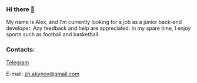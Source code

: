 ### Hi there 👋

My name is Alex, and I'm currently looking for a job as a junior back-end developer.
Any feedback and help are appreciated. 
In my spare time, I enjoy sports such as football and basketball. 




### Contacts: 
[Telegram](t.me/joerude)




E-mail: zh.akynov@gmail.com



<!--
**ma4akk/ma4akk** is a ✨ _special_ ✨ repository because its `README.md` (this file) appears on your GitHub profile.

Here are some ideas to get you started:

- 🔭 I’m currently working on ...
- 🌱 I’m currently learning ...
- 👯 I’m looking to collaborate on ...
- 🤔 I’m looking for help with ...
- 💬 Ask me about ...
- 📫 How to reach me: ...
- 😄 Pronouns: ...
- ⚡ Fun fact: ...
-->
